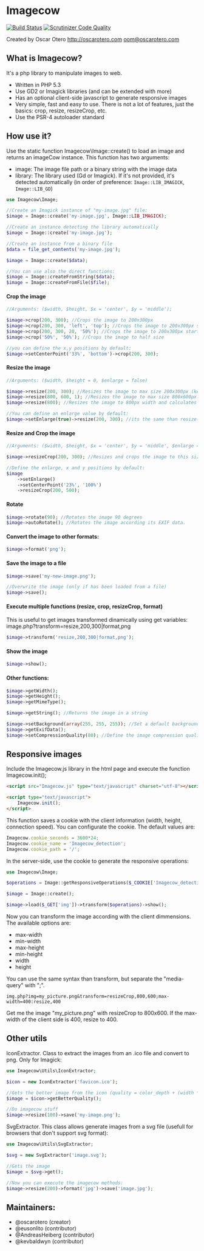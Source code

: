 Imagecow
========

[![Build Status](https://travis-ci.org/oscarotero/imagecow.svg?branch=master)](https://travis-ci.org/oscarotero/imagecow)
[![Scrutinizer Code Quality](https://scrutinizer-ci.com/g/oscarotero/imagecow/badges/quality-score.png?b=master)](https://scrutinizer-ci.com/g/oscarotero/imagecow/?branch=master)

Created by Oscar Otero <http://oscarotero.com> <oom@oscarotero.com>


What is Imagecow?
-----------------

It's a php library to manipulate images to web.

* Written in PHP 5.3
* Use GD2 or Imagick libraries (and can be extended with more)
* Has an optional client-side javascript to generate responsive images
* Very simple, fast and easy to use. There is not a lot of features, just the basics: crop, resize, resizeCrop, etc.
* Use the PSR-4 autoloader standard


How use it?
-----------

Use the static function Imagecow\Image::create() to load an image and returns an imageCow instance. This function has two arguments:

* image: The image file path or a binary string with the image data
* library: The library used (Gd or Imagick). If it's not provided, it's detected automatically (in order of preference: `Image::LIB_IMAGICK`, `Image::LIB_GD`)

```php
use Imagecow\Image;

//Create an Imagick instance of "my-image.jpg" file:
$image = Image::create('my-image.jpg', Image::LIB_IMAGICK);

//Create an instance detecting the library automatically
$image = Image::create('my-image.jpg');

//Create an instance from a binary file
$data = file_get_contents('my-image.jpg');

$image = Image::create($data);

//You can use also the direct functions:
$image = Image::createFromString($data);
$image = Image::createFromFile($file);
```

#### Crop the image

```php
//Arguments: ($width, $height, $x = 'center', $y = 'middle');

$image->crop(200, 300); //Crops the image to 200x300px
$image->crop(200, 300, 'left', 'top'); //Crops the image to 200x300px starting from left-top
$image->crop(200, 300, 20, '50%'); //Crops the image to 200x300px starting from 20px (x) / 50% (y)
$image->crop('50%', '50%'); //Crops the image to half size

//you can define the x,y positions by default:
$image->setCenterPoint('33%', 'bottom')->crop(200, 300);
```

#### Resize the image

```php
//Arguments: ($width, $height = 0, $enlarge = false)

$image->resize(200, 300); //Resizes the image to max size 200x300px (keeps the aspect ratio. If the image is lower, don't resize it)
$image->resize(800, 600, 1); //Resizes the image to max size 800x600px (keeps the aspect ratio. If the image is lower enlarge it)
$image->resize(800); //Resizes the image to 800px width and calculates the height maintaining the proportion.

//You can define an enlarge value by default:
$image->setEnlarge(true)->resize(200, 300); //its the same than resize(200, 300, true)
```

#### Resize and Crop the image

```php
//Arguments: ($width, $height, $x = 'center', $y = 'middle', $enlarge = false)

$image->resizeCrop(200, 300); //Resizes and crops the image to this size.

//Define the enlarge, x and y positions by default:
$image
	->setEnlarge()
	->setCenterPoint('23%', '100%')
	->resizeCrop(200, 500);
```

#### Rotate

```php
$image->rotate(90); //Rotates the image 90 degrees
$image->autoRotate(); //Rotates the image according its EXIF data.
```

#### Convert the image to other formats:

```php
$image->format('png');
```

#### Save the image to a file

```php
$image->save('my-new-image.png');

//Overwrite the image (only if has been loaded from a file)
$image->save();
```

#### Execute multiple functions (resize, crop, resizeCrop, format)

This is useful to get images transformed dinamically using get variables: image.php?transform=resize,200,300|format,png

```php
$image->transform('resize,200,300|format,png');
```

#### Show the image

```php
$image->show();
```

#### Other functions:

```php
$image->getWidth();
$image->getHeight();
$image->getMimeType();

$image->getString(); //Returns the image in a string

$image->setBackground(array(255, 255, 255)); //Set a default background used in some transformations (for example, convert a transparent png to jpg)
$image->getExifData();
$image->setCompressionQuality(80); //Define the image compression quality for jpg images
```


Responsive images
-----------------

Include the Imagecow.js library in the html page and execute the function Imagecow.init();

```html
<script src="Imagecow.js" type="text/javascript" charset="utf-8"></script>

<script type="text/javascript">
	Imagecow.init();
</script>
```

This function saves a cookie with the client information (width, height, connection speed).
You can configurate the cookie. The default values are:

```javascript
Imagecow.cookie_seconds = 3600*24;
Imagecow.cookie_name = 'Imagecow_detection';
Imagecow.cookie_path = '/';
```

In the server-side, use the cookie to generate the responsive operations:

```php
use Imagecow\Image;

$operations = Image::getResponsiveOperations($_COOKIE['Imagecow_detection'], $_GET['transform']);

$image = Image::create();

$image->load($_GET['img'])->transform($operations)->show();
```

Now you can transform the image according with the client dimmensions. The available options are:

* max-width
* min-width
* max-height
* min-height
* width
* height

You can use the same syntax than transform, but separate the "media-query" with ";".

```
img.php?img=my_picture.png&transform=resizeCrop,800,600;max-width=400:resize,400
```

Get me the image "my_picture.png" with resizeCrop to 800x600. If the max-width of the client side is 400, resize to 400.

Other utils
-----------

IconExtractor. Class to extract the images from an .ico file and convert to png. Only for Imagick:

```php
use Imagecow\Utils\IconExtractor;

$icon = new IconExtractor('favicon.ico');

//Gets the better image from the icon (quality = color_depth + (width * height))
$image = $icon->getBetterQuality();

//Do imagecow stuff
$image->resize(100)->save('my-image.png');
```

SvgExtractor. This class allows generate images from a svg file (usefull for browsers that don't support svg format):

```php
use Imagecow\Utils\SvgExtractor;

$svg = new SvgExtractor('image.svg');

//Gets the image
$image = $svg->get();

//Now you can execute the imagecow methods:
$image->resize(200)->format('jpg')->save('image.jpg');
```


Maintainers:
------------

* @oscarotero (creator)
* @eusonlito (contributor)
* @AndreasHeiberg (contributor)
* @kevbaldwyn (contributor)
